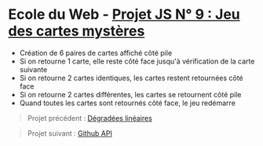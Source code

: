 # Ecole du Web - [Projet JS N° 9 : Jeu des cartes mystères](https://www.ecole-du-web.net/)
* Création de 6 paires de cartes affiché côté pile
* Si on retourne 1 carte, elle reste côté face jusqu'à vérification de la carte suivante
* Si on retourne 2 cartes identiques, les cartes restent retournées côté face
* Si on retourne 2 cartes différentes, les cartes se retournent côté pile
* Quand toutes les cartes sont retournés côté face, le jeu redémarre

> Projet précédent : [Dégradées linéaires](https://github.com/Zenitude/ecoleWeb-projetjs-degradeeslineaires)

> Projet suivant : [Github API](https://github.com/Zenitude/ecoleWeb-projetjs-githubapi)
